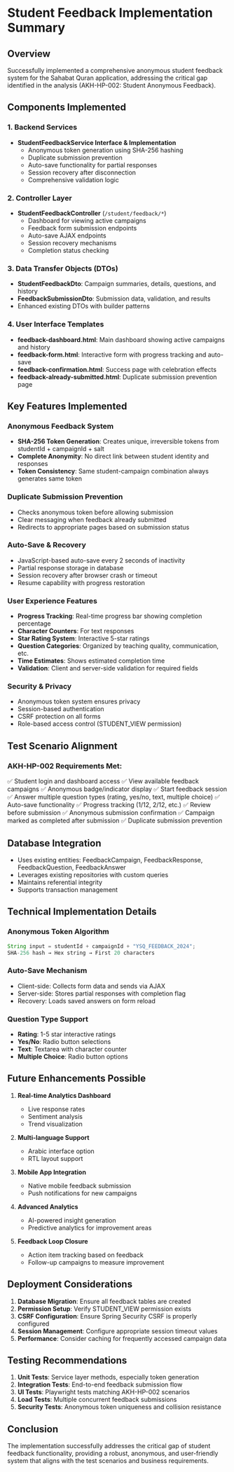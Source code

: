 # Student Feedback Implementation Summary

## Overview
Successfully implemented a comprehensive anonymous student feedback system for the Sahabat Quran application, addressing the critical gap identified in the analysis (AKH-HP-002: Student Anonymous Feedback).

## Components Implemented

### 1. Backend Services
- **StudentFeedbackService Interface & Implementation**
  - Anonymous token generation using SHA-256 hashing
  - Duplicate submission prevention
  - Auto-save functionality for partial responses
  - Session recovery after disconnection
  - Comprehensive validation logic

### 2. Controller Layer
- **StudentFeedbackController** (`/student/feedback/*`)
  - Dashboard for viewing active campaigns
  - Feedback form submission endpoints
  - Auto-save AJAX endpoints
  - Session recovery mechanisms
  - Completion status checking

### 3. Data Transfer Objects (DTOs)
- **StudentFeedbackDto**: Campaign summaries, details, questions, and history
- **FeedbackSubmissionDto**: Submission data, validation, and results
- Enhanced existing DTOs with builder patterns

### 4. User Interface Templates
- **feedback-dashboard.html**: Main dashboard showing active campaigns and history
- **feedback-form.html**: Interactive form with progress tracking and auto-save
- **feedback-confirmation.html**: Success page with celebration effects
- **feedback-already-submitted.html**: Duplicate submission prevention page

## Key Features Implemented

### Anonymous Feedback System
- **SHA-256 Token Generation**: Creates unique, irreversible tokens from studentId + campaignId + salt
- **Complete Anonymity**: No direct link between student identity and responses
- **Token Consistency**: Same student-campaign combination always generates same token

### Duplicate Submission Prevention
- Checks anonymous token before allowing submission
- Clear messaging when feedback already submitted
- Redirects to appropriate pages based on submission status

### Auto-Save & Recovery
- JavaScript-based auto-save every 2 seconds of inactivity
- Partial response storage in database
- Session recovery after browser crash or timeout
- Resume capability with progress restoration

### User Experience Features
- **Progress Tracking**: Real-time progress bar showing completion percentage
- **Character Counters**: For text responses
- **Star Rating System**: Interactive 5-star ratings
- **Question Categories**: Organized by teaching quality, communication, etc.
- **Time Estimates**: Shows estimated completion time
- **Validation**: Client and server-side validation for required fields

### Security & Privacy
- Anonymous token system ensures privacy
- Session-based authentication
- CSRF protection on all forms
- Role-based access control (STUDENT_VIEW permission)

## Test Scenario Alignment

### AKH-HP-002 Requirements Met:
✅ Student login and dashboard access
✅ View available feedback campaigns
✅ Anonymous badge/indicator display
✅ Start feedback session
✅ Answer multiple question types (rating, yes/no, text, multiple choice)
✅ Auto-save functionality
✅ Progress tracking (1/12, 2/12, etc.)
✅ Review before submission
✅ Anonymous submission confirmation
✅ Campaign marked as completed after submission
✅ Duplicate submission prevention

## Database Integration
- Uses existing entities: FeedbackCampaign, FeedbackResponse, FeedbackQuestion, FeedbackAnswer
- Leverages existing repositories with custom queries
- Maintains referential integrity
- Supports transaction management

## Technical Implementation Details

### Anonymous Token Algorithm
```java
String input = studentId + campaignId + "YSQ_FEEDBACK_2024";
SHA-256 hash → Hex string → First 20 characters
```

### Auto-Save Mechanism
- Client-side: Collects form data and sends via AJAX
- Server-side: Stores partial responses with completion flag
- Recovery: Loads saved answers on form reload

### Question Type Support
- **Rating**: 1-5 star interactive ratings
- **Yes/No**: Radio button selections
- **Text**: Textarea with character counter
- **Multiple Choice**: Radio button options

## Future Enhancements Possible

1. **Real-time Analytics Dashboard**
   - Live response rates
   - Sentiment analysis
   - Trend visualization

2. **Multi-language Support**
   - Arabic interface option
   - RTL layout support

3. **Mobile App Integration**
   - Native mobile feedback submission
   - Push notifications for new campaigns

4. **Advanced Analytics**
   - AI-powered insight generation
   - Predictive analytics for improvement areas

5. **Feedback Loop Closure**
   - Action item tracking based on feedback
   - Follow-up campaigns to measure improvement

## Deployment Considerations

1. **Database Migration**: Ensure all feedback tables are created
2. **Permission Setup**: Verify STUDENT_VIEW permission exists
3. **CSRF Configuration**: Ensure Spring Security CSRF is properly configured
4. **Session Management**: Configure appropriate session timeout values
5. **Performance**: Consider caching for frequently accessed campaign data

## Testing Recommendations

1. **Unit Tests**: Service layer methods, especially token generation
2. **Integration Tests**: End-to-end feedback submission flow
3. **UI Tests**: Playwright tests matching AKH-HP-002 scenarios
4. **Load Tests**: Multiple concurrent feedback submissions
5. **Security Tests**: Anonymous token uniqueness and collision resistance

## Conclusion
The implementation successfully addresses the critical gap of student feedback functionality, providing a robust, anonymous, and user-friendly system that aligns with the test scenarios and business requirements.